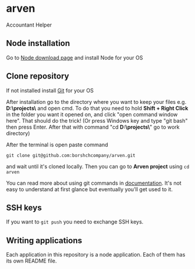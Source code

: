 # arven
Accountant Helper

## Node installation
Go to [Node download page](https://nodejs.org/en/download/) and install Node for your OS

## Clone repository
If not installed install [Git](https://git-scm.com/downloads) for your OS

After installation go to the directory where you want to keep your files e.g. **D:\projects\\** and open cmd.
To do that you need to hold **Shift + Right Click** in the folder you want it opened on, and click "open command window here". That should do the trick!
(Or press Windows key and type "git bash" then press Enter. After that with command "cd **D:\projects\\**" go to work directory)

After the terminal is open paste command

`git clone git@github.com:borshchcompany/arven.git`

and wait until it's cloned locally. Then you can go to **Arven project** using `cd arven`

You can read more about using git commands in [documentation](https://git-scm.com/doc). It's not easy to understand at first glance but eventually you'll get used to it.

## SSH keys

If you want to `git push` you need to exchange SSH keys.

## Writing applications

Each application in this repository is a node application. Each of them has its own README file.
